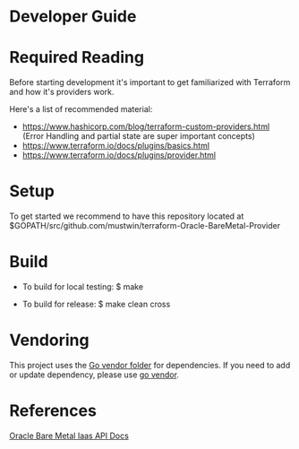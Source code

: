 # Developer Guide

# Required Reading
Before starting development it's important to get familiarized with
Terraform and how it's providers work.

Here's a list of recommended material:
* https://www.hashicorp.com/blog/terraform-custom-providers.html (Error
  Handling and partial state are super important concepts)
* https://www.terraform.io/docs/plugins/basics.html
* https://www.terraform.io/docs/plugins/provider.html


# Setup
To get started we recommend to have this repository located at
$GOPATH/src/github.com/mustwin/terraform-Oracle-BareMetal-Provider

# Build
* To build for local testing:
  $ make

* To build for release:
  $ make clean cross

# Vendoring
This project uses the [Go vendor folder](https://blog.gopheracademy.com/advent-2015/vendor-folder/) for dependencies.
If you need to add or update dependency, please use [go
vendor](https://github.com/kardianos/govendor).

# References
[Oracle Bare Metal Iaas API Docs](https://docs.us-az-phoenix-1.oracleiaas.com/)
